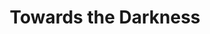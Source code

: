 --- 
title: "Towards the Darkness"
publishdate: "2019-3-11T16:48:46+02:00"
src: "https://365manga.net/manga/towards-the-darkness"
image: "https://data.365manga.net/images/thumbnails/24720-towards-the-darkness.jpg"
description: "A bizarre one-shot by Takato Yamamoto. Warning: Ero-Guro of a male teen... almost in a yaoi way."
---